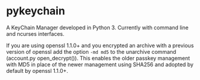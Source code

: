 # pykeychain
A KeyChain Manager developed in Python 3. Currently with command line and ncurses interfaces.

If you are using openssl 1.1.0+ and you encrypted an archive with a previous version of openssl add the option
```-md md5```
to the unarchive command (account.py open_decrypt()). This enables the older passkey management with MD5 in place of the newer management using SHA256 and adopted by default by openssl 1.1.0+.
